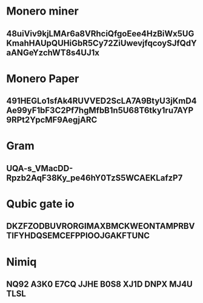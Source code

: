 # Monero miner
## 48uiViv9kjLMAr6a8VRhciQfgoEee4HzBiWx5UGKmahHAUpQUHiGbR5Cy72ZiUwevjfqcoySJfQdYaANGeYzchWT8s4UJ1x
# Monero Paper
## 491HEGLo1sfAk4RUVVED2ScLA7A9BtyU3jKmD4Ae99yF1bF3C2Pf7hgMfbB1n5U68T6tky1ru7AYP9RPt2YpcMF9AegjARC
# Gram
## UQA-s_VMacDD-Rpzb2AqF38Ky_pe46hY0TzS5WCAEKLafzP7
# Qubic gate io
## DKZFZODBUVRORGIMAXBMCKWEONTAMPRBVTIFYHDQSEMCEFPPIOOJGAKFTUNC
# Nimiq
## NQ92 A3K0 E7CQ JJHE B0S8 XJ1D DNPX MJ4U TLSL
